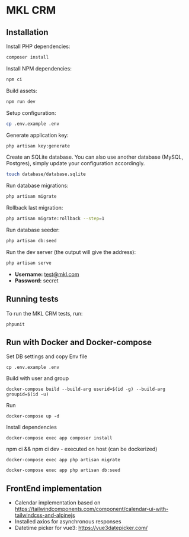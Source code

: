 # MKL CRM

## Installation

Install PHP dependencies:

```sh
composer install
```

Install NPM dependencies:

```sh
npm ci
```

Build assets:

```sh
npm run dev
```

Setup configuration:

```sh
cp .env.example .env
```

Generate application key:

```sh
php artisan key:generate
```

Create an SQLite database. You can also use another database (MySQL, Postgres), simply update your configuration accordingly.

```sh
touch database/database.sqlite
```

Run database migrations:

```sh
php artisan migrate
```

Rollback last migration:
```sh
php artisan migrate:rollback --step=1
```

Run database seeder:

```sh
php artisan db:seed
```

Run the dev server (the output will give the address):

```sh
php artisan serve
```

- **Username:** test@mkl.com
- **Password:** secret

## Running tests

To run the MKL CRM tests, run:

```
phpunit
```

## Run with Docker and Docker-compose

Set DB settings and copy Env file
```shell
cp .env.example .env
```

Build with user and group
```shell
docker-compose build --build-arg userid=$(id -g) --build-arg groupid=$(id -u)
```

Run
```shell
docker-compose up -d
```

Install dependencies
```shell
docker-compose exec app composer install
```

npm ci && npm ci dev - executed on host (can be dockerized)

```shell
docker-compose exec app php artisan migrate
```

```shell
docker-compose exec app php artisan db:seed
```

## FrontEnd implementation
* Calendar implementation based on https://tailwindcomponents.com/component/calendar-ui-with-tailwindcss-and-alpinejs
* Installed axios for asynchronous responses
* Datetime picker for vue3: https://vue3datepicker.com/
